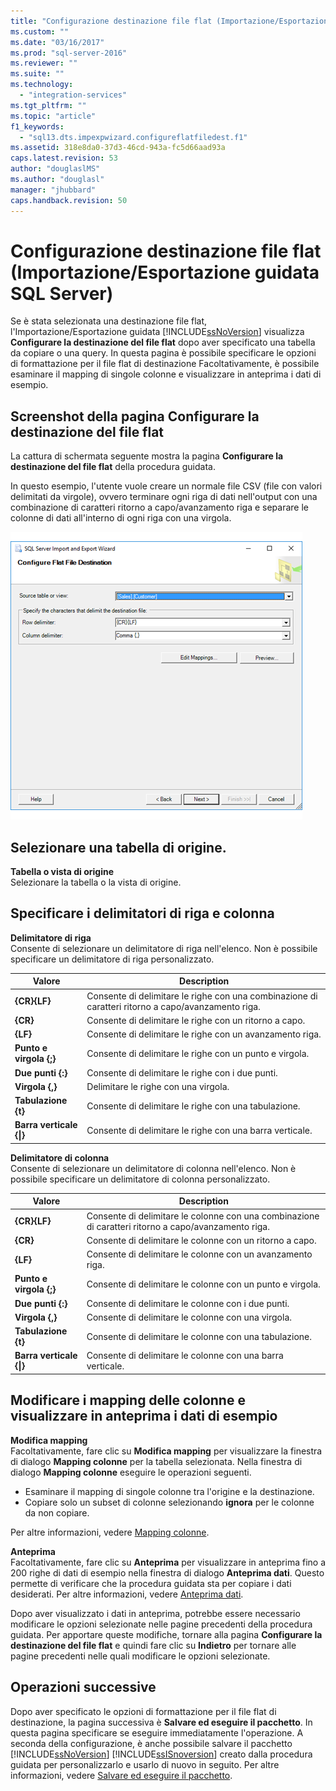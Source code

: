 ```yaml
---
title: "Configurazione destinazione file flat (Importazione/Esportazione guidata SQL Server) | Microsoft Docs"
ms.custom: ""
ms.date: "03/16/2017"
ms.prod: "sql-server-2016"
ms.reviewer: ""
ms.suite: ""
ms.technology: 
  - "integration-services"
ms.tgt_pltfrm: ""
ms.topic: "article"
f1_keywords: 
  - "sql13.dts.impexpwizard.configureflatfiledest.f1"
ms.assetid: 318e8da0-37d3-46cd-943a-fc5d66aad93a
caps.latest.revision: 53
author: "douglaslMS"
ms.author: "douglasl"
manager: "jhubbard"
caps.handback.revision: 50
---
```

# Configurazione destinazione file flat (Importazione/Esportazione guidata SQL Server)
  Se è stata selezionata una destinazione file flat, l'Importazione/Esportazione guidata [!INCLUDE[ssNoVersion](../../includes/ssnoversion-md.md)] visualizza **Configurare la destinazione del file flat** dopo aver specificato una tabella da copiare o una query. In questa pagina è possibile specificare le opzioni di formattazione per il file flat di destinazione Facoltativamente, è possibile esaminare il mapping di singole colonne e visualizzare in anteprima i dati di esempio.  
  
## <a name="screen-shot-of-the-configure-flat-file-destination-page"></a>Screenshot della pagina Configurare la destinazione del file flat  
 La cattura di schermata seguente mostra la pagina **Configurare la destinazione del file flat** della procedura guidata.
 
 In questo esempio, l'utente vuole creare un normale file CSV (file con valori delimitati da virgole), ovvero terminare ogni riga di dati nell'output con una combinazione di caratteri ritorno a capo/avanzamento riga e separare le colonne di dati all'interno di ogni riga con una virgola.

 ![Configure flat file page of the Import and Export Wizard](../../integration-services/import-export-data/media/flat-file.png "Configure flat file page of the Import and Export Wizard")  
  
## <a name="pick-a-source-table"></a>Selezionare una tabella di origine. 
 **Tabella o vista di origine**  
 Selezionare la tabella o la vista di origine.  

## <a name="specify-the-row-and-column-delimiters"></a>Specificare i delimitatori di riga e colonna
 **Delimitatore di riga**  
 Consente di selezionare un delimitatore di riga nell'elenco. Non è possibile specificare un delimitatore di riga personalizzato.  
  
|Valore|Description|  
|-----------|-----------------|  
|**{CR}{LF}**|Consente di delimitare le righe con una combinazione di caratteri ritorno a capo/avanzamento riga.|  
|**{CR}**|Consente di delimitare le righe con un ritorno a capo.|  
|**{LF}**|Consente di delimitare le righe con un avanzamento riga.|  
|**Punto e virgola {;}**|Consente di delimitare le righe con un punto e virgola.|  
|**Due punti {:}**|Consente di delimitare le righe con i due punti.|  
|**Virgola {,}**|Delimitare le righe con una virgola.|  
|**Tabulazione {t}**|Consente di delimitare le righe con una tabulazione.|  
|**Barra verticale {&#124;}**|Consente di delimitare le righe con una barra verticale.|  
  
 **Delimitatore di colonna**  
 Consente di selezionare un delimitatore di colonna nell'elenco. Non è possibile specificare un delimitatore di colonna personalizzato.  
  
|Valore|Description|  
|-----------|-----------------|  
|**{CR}{LF}**|Consente di delimitare le colonne con una combinazione di caratteri ritorno a capo/avanzamento riga.|  
|**{CR}**|Consente di delimitare le colonne con un ritorno a capo.|  
|**{LF}**|Consente di delimitare le colonne con un avanzamento riga.|  
|**Punto e virgola {;}**|Consente di delimitare le colonne con un punto e virgola.|  
|**Due punti {:}**|Consente di delimitare le colonne con i due punti.|  
|**Virgola {,}**|Consente di delimitare le colonne con una virgola.|  
|**Tabulazione {t}**|Consente di delimitare le colonne con una tabulazione.|  
|**Barra verticale {&#124;}**|Consente di delimitare le colonne con una barra verticale.|  

## <a name="optionally-edit-column-mappings-and-preview-sample-data"></a>Modificare i mapping delle colonne e visualizzare in anteprima i dati di esempio

**Modifica mapping**   
Facoltativamente, fare clic su **Modifica mapping** per visualizzare la finestra di dialogo **Mapping colonne** per la tabella selezionata. Nella finestra di dialogo **Mapping colonne** eseguire le operazioni seguenti.
-   Esaminare il mapping di singole colonne tra l'origine e la destinazione.
-   Copiare solo un subset di colonne selezionando **ignora** per le colonne da non copiare.

Per altre informazioni, vedere [Mapping colonne](../../integration-services/import-export-data/column-mappings-sql-server-import-and-export-wizard.md).  

**Anteprima**  
Facoltativamente, fare clic su **Anteprima** per visualizzare in anteprima fino a 200 righe di dati di esempio nella finestra di dialogo **Anteprima dati**. Questo permette di verificare che la procedura guidata sta per copiare i dati desiderati. Per altre informazioni, vedere [Anteprima dati](../../integration-services/import-export-data/preview-data-dialog-box-sql-server-import-and-export-wizard.md).  
  
Dopo aver visualizzato i dati in anteprima, potrebbe essere necessario modificare le opzioni selezionate nelle pagine precedenti della procedura guidata. Per apportare queste modifiche, tornare alla pagina **Configurare la destinazione del file flat** e quindi fare clic su **Indietro** per tornare alle pagine precedenti nelle quali modificare le opzioni selezionate.  

## <a name="whats-next"></a>Operazioni successive  
 Dopo aver specificato le opzioni di formattazione per il file flat di destinazione, la pagina successiva è **Salvare ed eseguire il pacchetto**. In questa pagina specificare se eseguire immediatamente l'operazione. A seconda della configurazione, è anche possibile salvare il pacchetto [!INCLUDE[ssNoVersion](../../includes/ssnoversion-md.md)] [!INCLUDE[ssISnoversion](../../includes/ssisnoversion-md.md)] creato dalla procedura guidata per personalizzarlo e usarlo di nuovo in seguito. Per altre informazioni, vedere [Salvare ed eseguire il pacchetto](../../integration-services/import-export-data/save-and-run-package-sql-server-import-and-export-wizard.md).  
